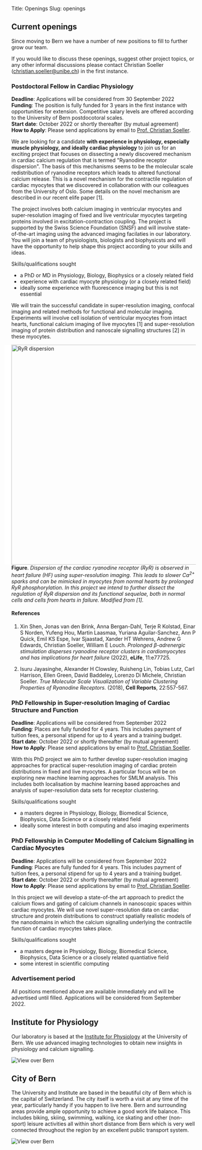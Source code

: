 Title: Openings
Slug: openings

## Current openings

Since moving to Bern we have a number of new positions to fill to further grow our team.

If you would like to discuss these openings, suggest other project topics, or any other informal discussions please contact Christian Soeller ([christian.soeller@unibe.ch](mailto:christian.soeller@unibe.ch)) in the first instance.


### Postdoctoral Fellow in Cardiac Physiology

**Deadline**: Applications will be considered from 30 September 2022<br>
**Funding**: The position is fully funded for 3 years in the first instance with opportunities for extension. Competitive salary levels are offered according to the University of Bern postdocotoral scales.<br>
**Start date**: October 2022 or shortly thereafter (by mutual agreement)<br>
**How to Apply**: Please send applications by email to [Prof. Christian Soeller](mailto:christian.soeller@unibe.ch).

We are looking for a candidate **with experience in physiology, especially muscle physiology, and ideally cardiac physiology** to join us for an exciting project that focuses on dissecting a newly discovered mechanism in cardiac calcium regulation that is termed "Ryanodine receptor dispersion". The basis of this mechanisms seems to be the molecular scale redistribution of ryanodine receptors which leads to altered functional calcium release. This is a novel mechanism for the contractile regulation of cardiac myocytes that we discovered in collaboration with our colleagues from the University of Oslo. Some details on the novel mechanism are described in our recent elife paper [1]. 

The project involves both calcium imaging in ventricular myocytes and super-resolution imaging of fixed and live ventricular myocytes targeting proteins involved in excitation-contraction coupling. The project is supported by the Swiss Science Foundation (SNSF) and will involve state-of-the-art imaging using the advanced imaging facilaties in our laboratory. You will join a team of physiologists, biologists and biophysicsts and will have the opportunity to help shape this project according to your skills and ideas.

Skills/qualifications sought

  - a PhD or MD in Physiology, Biology, Biophysics or a closely related field
  - experience with cardiac myocyte physiology (or a closely related field)
  - ideally some experience with fluorescence imaging but this is not essential
  
We will train the successful candidate in super-resolution imaging, confocal imaging and related methods for functional and molecular imaging. Experiments will involve cell isolation of ventricular myocytes from intact hearts, functional calcium imaging of live myocytes [1] and super-resolution imaging of protein distribution and nanoscale signalling structures [2] in these myocytes.

<img style="float:right; border-left:18px solid white" width="600"
src="{static}/images/research/RyR-dispersion.png" alt="RyR dispersion">

__Figure__. _Dispersion of the cardiac ryanodine receptor (RyR) is observed in heart failure (HF) using super-resolution imaging. This leads to slower Ca<sup>2+</sup> sparks and can be mimicked in myocytes from normal hearts by prolonged RyR phosphorylation. In this project we intend to further dissect the regulation of RyR dispersion and its functional sequelae, both in normal cells and cells from hearts in failure. Modified from [1]._



#### References

1. Xin Shen, Jonas van den Brink, Anna Bergan-Dahl, Terje R Kolstad, Einar S Norden, Yufeng Hou, Martin Laasmaa, Yuriana Aguilar-Sanchez, Ann P Quick, Emil KS Espe, Ivar Sjaastad, Xander HT Wehrens, Andrew G Edwards, Christian Soeller, William E Louch. *Prolonged β-adrenergic stimulation disperses ryanodine receptor clusters in cardiomyocytes and has implications for heart failure* (2022), __eLife__, 11:e77725. <a HREF=https://elifesciences.org/articles/77725><i class="fa fa-external-link-square fa-lg"></i></a> <a HREF=http://dx.doi.org/10.7554/eLife.77725><i class="ai ai-doi ai-lg"></i></a>

1. Isuru Jayasinghe, Alexander H Clowsley, Ruisheng Lin, Tobias Lutz, Carl Harrison, Ellen Green, David Baddeley, Lorenzo Di Michele, Christian Soeller. *True Molecular Scale Visualization of Variable Clustering Properties of Ryanodine Receptors.* (2018), __Cell Reports__, 22:557-567. <a HREF=http://linkinghub.elsevier.com/retrieve/pii/S2211124717318697><i class="fa fa-external-link-square fa-lg"></i></a> <a HREF=http://dx.doi.org/10.1016/j.celrep.2017.12.045><i class="ai ai-doi ai-lg"></i></a>

### PhD Fellowship in Super-resolution Imaging of Cardiac Structure and Function

**Deadline**: Applications will be considered from September 2022 <br>
**Funding**: Places are fully funded for 4 years.  This includes payment of tuition fees, a personal stipend for up to 4 years and a training budget.<br>
**Start date**: October 2022 or shortly thereafter (by mutual agreement)<br>
**How to Apply**: Please send applications by email to [Prof. Christian Soeller](mailto:christian.soeller@unibe.ch).

With this PhD project we aim to further develop super-resolution imaging approaches for practical super-resolution imaging of cardiac protein distributions in fixed and live myocytes. A particular focus will be on exploring new machine learning approaches for SMLM analysis. This includes both localisation by machine learning based approaches and analysis of super-resolution data sets for receptor clustering.

Skills/qualifications sought

  - a masters degree in Physiology, Biology, Biomedical Science, Biophysics, Data Science or a closely related field
  - ideally some interest in both computing and also imaging experiments

### PhD Fellowship in Computer Modelling of Calcium Signalling in Cardiac Myocytes

**Deadline**: Applications will be considered from September 2022 <br>
**Funding**: Places are fully funded for 4 years.  This includes payment of tuition fees, a personal stipend for up to 4 years and a training budget.<br>
**Start date**: October 2022 or shortly thereafter (by mutual agreement)<br>
**How to Apply**: Please send applications by email to [Prof. Christian Soeller](mailto:christian.soeller@unibe.ch).

In this project we will develop a state-of-the art approach to predict the calcium flows and gating of calcium channels in nanoscopic spaces within cardiac myocytes. We will use novel super-resolution data on cardiac structure and protein distributions to construct spatially realistic models of the nanodomains in which the calcium signalling underlying the contractile function of cardiac myocytes takes place.

Skills/qualifications sought

  - a masters degree in Physiology, Biology, Biomedical Science, Biophysics, Data Science or a closely related quantiative field
  - some interest in scientific computing

### Advertisement period

All positions mentioned above are available immediately and will be advertised until filled. Applications will be considered from September 2022.

## Institute for Physiology

Our laboratory is based at the
[Institute for Physiology](https://physiologie.unibe.ch/) at
the University of Bern. We use advanced imaging technologies to obtain new insights in physiology and calcium signalling.

<img src="{static}/images/misc/Bern-GSchanzeV1.jpg" alt="View over Bern">

## City of Bern

The University and Institute are based in the beautiful city of Bern which is the capital of Switzerland. The city itself is worth a visit at any time of the year, particularly handy if you happen to live here. Bern and surrounding areas provide ample opportunity to achieve a good work life balance. This includes biking, skiing, swimming, walking, ice skating and other (non-sport) leisure activities all within short distance from Bern which is very well connected throughout the region by an excellent public transport system.

<img src="{static}/images/misc/Bern-shots-CS1.png" alt="View over Bern">
